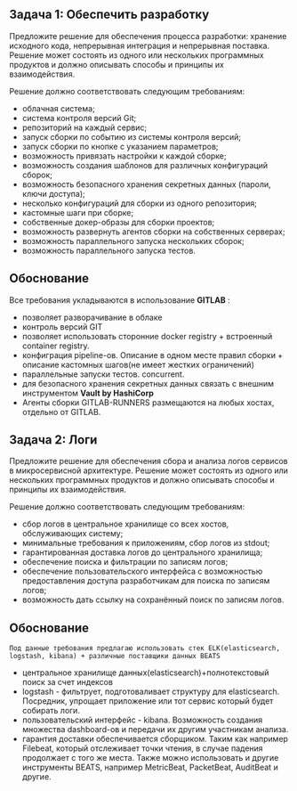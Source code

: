 ## Задача 1: Обеспечить разработку

Предложите решение для обеспечения процесса разработки: хранение исходного кода, непрерывная интеграция и непрерывная поставка. 
Решение может состоять из одного или нескольких программных продуктов и должно описывать способы и принципы их взаимодействия.

Решение должно соответствовать следующим требованиям:
- облачная система;
- система контроля версий Git;
- репозиторий на каждый сервис;
- запуск сборки по событию из системы контроля версий;
- запуск сборки по кнопке с указанием параметров;
- возможность привязать настройки к каждой сборке;
- возможность создания шаблонов для различных конфигураций сборок;
- возможность безопасного хранения секретных данных (пароли, ключи доступа);
- несколько конфигураций для сборки из одного репозитория;
- кастомные шаги при сборке;
- собственные докер-образы для сборки проектов;
- возможность развернуть агентов сборки на собственных серверах;
- возможность параллельного запуска нескольких сборок;
- возможность параллельного запуска тестов.

## Обоснование
 Все требования укладываются в использование  <b>GITLAB</b> :
 - позволяет разворачивание в облаке
 - контроль версий GIT
 - позволяет использовать сторонние docker registry + встроенный container registry.
 - конфиграция pipeline-ов. Описание в одном месте правил сборки + описание кастомных шагов(не имеет жестких ограничений)
 - параллельные запуски тестов. concurrent.
 - для безопасного хранения секретных данных связать с внешним инструментом <b>Vault by HashiCorp</b>
 - Агенты сборки  GITLAB-RUNNERS размещаются на любых  хостах, отдельно от GITLAB.

## Задача 2: Логи

Предложите решение для обеспечения сбора и анализа логов сервисов в микросервисной архитектуре.
Решение может состоять из одного или нескольких программных продуктов и должно описывать способы и принципы их взаимодействия.

Решение должно соответствовать следующим требованиям:
- сбор логов в центральное хранилище со всех хостов, обслуживающих систему;
- минимальные требования к приложениям, сбор логов из stdout;
- гарантированная доставка логов до центрального хранилища;
- обеспечение поиска и фильтрации по записям логов;
- обеспечение пользовательского интерфейса с возможностью предоставления доступа разработчикам для поиска по записям логов;
- возможность дать ссылку на сохранённый поиск по записям логов.

## Обоснование
    Под данные требования предлагаю использовать стек ELK(elasticsearch, logstash, kibana) + различные поставщики данных BEATS
 - центральное хранилище данных(elasticsearch)+полнотекстовый поиск за счет индексов
 - logstash - фильтрует, подготоваливает структуру для elasticsearch. Посредник, упрощает приложение или тот сервис который будет собирать логи.
 - пользовательский интерфейс - kibana. Возможность создания множества dashboard-ов и передачи их другим участникам анализа.
 - гарантия доставки обеспечивается сборщиком. Таким как например Filebeat, который отслеживает точки чтения, в случае падения продолжает с того же места.
   Также можно использовать и другие инструменты BEATS, например MetricBeat, PacketBeat, AuditBeat и другие.

